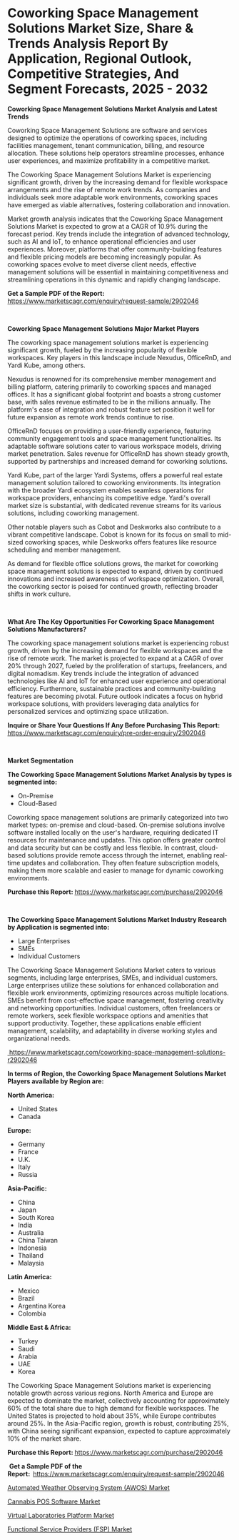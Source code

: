 <p><h1>Coworking Space Management Solutions Market Size, Share & Trends Analysis Report By Application, Regional Outlook, Competitive Strategies, And Segment Forecasts, 2025 - 2032</h1></p><p><strong>Coworking Space Management Solutions Market Analysis and Latest Trends</strong></p>
<p><p>Coworking Space Management Solutions are software and services designed to optimize the operations of coworking spaces, including facilities management, tenant communication, billing, and resource allocation. These solutions help operators streamline processes, enhance user experiences, and maximize profitability in a competitive market.</p><p>The Coworking Space Management Solutions Market is experiencing significant growth, driven by the increasing demand for flexible workspace arrangements and the rise of remote work trends. As companies and individuals seek more adaptable work environments, coworking spaces have emerged as viable alternatives, fostering collaboration and innovation.</p><p>Market growth analysis indicates that the Coworking Space Management Solutions Market is expected to grow at a CAGR of 10.9% during the forecast period. Key trends include the integration of advanced technology, such as AI and IoT, to enhance operational efficiencies and user experiences. Moreover, platforms that offer community-building features and flexible pricing models are becoming increasingly popular. As coworking spaces evolve to meet diverse client needs, effective management solutions will be essential in maintaining competitiveness and streamlining operations in this dynamic and rapidly changing landscape.</p></p>
<p><strong>Get a Sample PDF of the Report:&nbsp;</strong> <a href="https://www.marketscagr.com/enquiry/request-sample/2902046?utm_campaign=2039&utm_medium=2&utm_source=Github&utm_content=ia&utm_term=11032025&utm_id=coworking-space-management-solutions">https://www.marketscagr.com/enquiry/request-sample/2902046</a></p>
<p>&nbsp;</p>
<p><strong>Coworking Space Management Solutions Major Market Players</strong></p>
<p><p>The coworking space management solutions market is experiencing significant growth, fueled by the increasing popularity of flexible workspaces. Key players in this landscape include Nexudus, OfficeRnD, and Yardi Kube, among others.</p><p>Nexudus is renowned for its comprehensive member management and billing platform, catering primarily to coworking spaces and managed offices. It has a significant global footprint and boasts a strong customer base, with sales revenue estimated to be in the millions annually. The platform's ease of integration and robust feature set position it well for future expansion as remote work trends continue to rise.</p><p>OfficeRnD focuses on providing a user-friendly experience, featuring community engagement tools and space management functionalities. Its adaptable software solutions cater to various workspace models, driving market penetration. Sales revenue for OfficeRnD has shown steady growth, supported by partnerships and increased demand for coworking solutions.</p><p>Yardi Kube, part of the larger Yardi Systems, offers a powerful real estate management solution tailored to coworking environments. Its integration with the broader Yardi ecosystem enables seamless operations for workspace providers, enhancing its competitive edge. Yardi's overall market size is substantial, with dedicated revenue streams for its various solutions, including coworking management.</p><p>Other notable players such as Cobot and Deskworks also contribute to a vibrant competitive landscape. Cobot is known for its focus on small to mid-sized coworking spaces, while Deskworks offers features like resource scheduling and member management.</p><p>As demand for flexible office solutions grows, the market for coworking space management solutions is expected to expand, driven by continued innovations and increased awareness of workspace optimization. Overall, the coworking sector is poised for continued growth, reflecting broader shifts in work culture.</p></p>
<p>&nbsp;</p>
<p><strong>What Are The Key Opportunities For Coworking Space Management Solutions Manufacturers?</strong></p>
<p><p>The coworking space management solutions market is experiencing robust growth, driven by the increasing demand for flexible workspaces and the rise of remote work. The market is projected to expand at a CAGR of over 20% through 2027, fueled by the proliferation of startups, freelancers, and digital nomadism. Key trends include the integration of advanced technologies like AI and IoT for enhanced user experience and operational efficiency. Furthermore, sustainable practices and community-building features are becoming pivotal. Future outlook indicates a focus on hybrid workspace solutions, with providers leveraging data analytics for personalized services and optimizing space utilization.</p></p>
<p><strong>Inquire or Share Your Questions If Any Before Purchasing This Report:</strong> <a href="https://www.marketscagr.com/enquiry/pre-order-enquiry/2902046?utm_campaign=2039&utm_medium=2&utm_source=Github&utm_content=ia&utm_term=11032025&utm_id=coworking-space-management-solutions">https://www.marketscagr.com/enquiry/pre-order-enquiry/2902046</a></p>
<p>&nbsp;</p>
<p><strong>Market Segmentation</strong></p>
<p><strong>The Coworking Space Management Solutions Market Analysis by types is segmented into:</strong></p>
<p><ul><li>On-Premise</li><li>Cloud-Based</li></ul></p>
<p><p>Coworking space management solutions are primarily categorized into two market types: on-premise and cloud-based. On-premise solutions involve software installed locally on the user's hardware, requiring dedicated IT resources for maintenance and updates. This option offers greater control and data security but can be costly and less flexible. In contrast, cloud-based solutions provide remote access through the internet, enabling real-time updates and collaboration. They often feature subscription models, making them more scalable and easier to manage for dynamic coworking environments.</p></p>
<p><strong>Purchase this Report:&nbsp;</strong><a href="https://www.marketscagr.com/purchase/2902046?utm_campaign=2039&utm_medium=2&utm_source=Github&utm_content=ia&utm_term=11032025&utm_id=coworking-space-management-solutions">https://www.marketscagr.com/purchase/2902046</a></p>
<p>&nbsp;</p>
<p><strong>The Coworking Space Management Solutions Market Industry Research by Application is segmented into:</strong></p>
<p><ul><li>Large Enterprises</li><li>SMEs</li><li>Individual Customers</li></ul></p>
<p><p>The Coworking Space Management Solutions Market caters to various segments, including large enterprises, SMEs, and individual customers. Large enterprises utilize these solutions for enhanced collaboration and flexible work environments, optimizing resources across multiple locations. SMEs benefit from cost-effective space management, fostering creativity and networking opportunities. Individual customers, often freelancers or remote workers, seek flexible workspace options and amenities that support productivity. Together, these applications enable efficient management, scalability, and adaptability in diverse working styles and organizational needs.</p></p>
<p><a href="https://www.marketscagr.com/coworking-space-management-solutions-r2902046?utm_campaign=2039&utm_medium=2&utm_source=Github&utm_content=ia&utm_term=11032025&utm_id=coworking-space-management-solutions">&nbsp;https://www.marketscagr.com/coworking-space-management-solutions-r2902046</a></p>
<p><strong>In terms of Region, the Coworking Space Management Solutions Market Players available by Region are:</strong></p>
<p>
    <p> <strong> North America: </strong>
        <ul>
            <li>United States</li>
            <li>Canada</li>
        </ul>
        </p> 
    <p> <strong> Europe: </strong>
        <ul>
            <li>Germany</li>
            <li>France</li>
            <li>U.K.</li>
            <li>Italy</li>
            <li>Russia</li>
        </ul>
        </p> 
    <p> <strong> Asia-Pacific: </strong>
        <ul>
            <li>China</li>
            <li>Japan</li>
            <li>South Korea</li>
            <li>India</li>
            <li>Australia</li>
            <li>China Taiwan</li>
            <li>Indonesia</li>
            <li>Thailand</li>
            <li>Malaysia</li>
        </ul>
        </p> 
    <p> <strong> Latin America: </strong>
        <ul>
            <li>Mexico</li>
            <li>Brazil</li>
            <li>Argentina Korea</li>
            <li>Colombia</li>
        </ul>
        </p> 
    <p> <strong> Middle East & Africa: </strong>
        <ul>
            <li>Turkey</li>
            <li>Saudi</li>
            <li>Arabia</li>
            <li>UAE</li>
            <li>Korea</li>
        </ul>
    </p>
    </p>
<p><p>The Coworking Space Management Solutions market is experiencing notable growth across various regions. North America and Europe are expected to dominate the market, collectively accounting for approximately 60% of the total share due to high demand for flexible workspaces. The United States is projected to hold about 35%, while Europe contributes around 25%. In the Asia-Pacific region, growth is robust, contributing 25%, with China seeing significant expansion, expected to capture approximately 10% of the market share.</p></p>
<p><strong>Purchase this Report: </strong><a href="https://www.marketscagr.com/purchase/2902046?utm_campaign=2039&utm_medium=2&utm_source=Github&utm_content=ia&utm_term=11032025&utm_id=coworking-space-management-solutions">https://www.marketscagr.com/purchase/2902046</a></p>
<p>&nbsp;<strong>Get a Sample PDF of the Report:&nbsp;&nbsp;</strong><a href="https://www.marketscagr.com/enquiry/request-sample/2902046?utm_campaign=2039&utm_medium=2&utm_source=Github&utm_content=ia&utm_term=11032025&utm_id=coworking-space-management-solutions">https://www.marketscagr.com/enquiry/request-sample/2902046</a></p>
<p><strong></strong></p>
<p><p><a href="https://github.com/steegwajma22/Market-Research-Report-List-1/blob/main/automated-weather-observing-system-awos-market.md?utm_campaign=2039&utm_medium=2&utm_source=Github&utm_content=ia&utm_term=11032025&utm_id=coworking-space-management-solutions">Automated Weather Observing System (AWOS) Market</a></p><p><a href="https://github.com/rubiogruis0p/Market-Research-Report-List-1/blob/main/cannabis-pos-software-market.md?utm_campaign=2039&utm_medium=2&utm_source=Github&utm_content=ia&utm_term=11032025&utm_id=coworking-space-management-solutions">Cannabis POS Software Market</a></p><p><a href="https://github.com/jemmysolin5k/Market-Research-Report-List-1/blob/main/virtual-laboratories-platform-market.md?utm_campaign=2039&utm_medium=2&utm_source=Github&utm_content=ia&utm_term=11032025&utm_id=coworking-space-management-solutions">Virtual Laboratories Platform Market</a></p><p><a href="https://github.com/kaniselway4c/Market-Research-Report-List-1/blob/main/functional-service-providers-fsp-market.md?utm_campaign=2039&utm_medium=2&utm_source=Github&utm_content=ia&utm_term=11032025&utm_id=coworking-space-management-solutions">Functional Service Providers (FSP) Market</a></p></p>